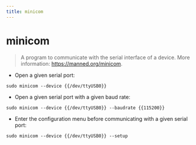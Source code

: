 ```yaml
---
title: minicom
---
```

# minicom

> A program to communicate with the serial interface of a device.
> More information: <https://manned.org/minicom>.

- Open a given serial port:

`sudo minicom --device {{/dev/ttyUSB0}}`

- Open a given serial port with a given baud rate:

`sudo minicom --device {{/dev/ttyUSB0}} --baudrate {{115200}}`

- Enter the configuration menu before communicating with a given serial port:

`sudo minicom --device {{/dev/ttyUSB0}} --setup`
